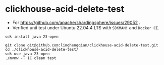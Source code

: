 # clickhouse-acid-delete-test

- For https://github.com/apache/shardingsphere/issues/29052 .
- Verified unit test under Ubuntu 22.04.4 LTS with `SDKMAN!` and `Docker CE`.

```shell
sdk install java 23-open

git clone git@github.com:linghengqian/clickhouse-acid-delete-test.git
cd ./clickhouse-acid-delete-test/
sdk use java 23-open
./mvnw -T 1C clean test
```
